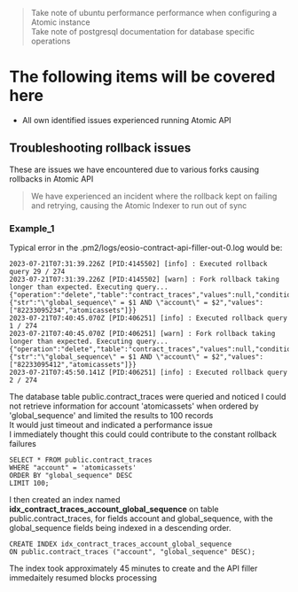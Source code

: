 >Take note of ubuntu performance performance when configuring a Atomic instance <br>
>Take note of postgresql documentation for database specific operations

# The following items will be covered here
- All own identified issues experienced running Atomic API

## Troubleshooting rollback issues 
These are issues we have encountered due to various forks causing rollbacks in Atomic API


> We have experienced an incident where the rollback kept on failing and retrying, causing the Atomic Indexer to run out of sync<br>

### Example_1
Typical error in the .pm2/logs/eosio-contract-api-filler-out-0.log would be:

```
2023-07-21T07:31:39.226Z [PID:4145502] [info] : Executed rollback query 29 / 274 
2023-07-21T07:31:39.226Z [PID:4145502] [warn] : Fork rollback taking longer than expected. Executing query... {"operation":"delete","table":"contract_traces","values":null,"condition":{"str":"\"global_sequence\" = $1 AND \"account\" = $2","values":["82233095234","atomicassets"]}}
2023-07-21T07:40:45.070Z [PID:406251] [info] : Executed rollback query 1 / 274 
2023-07-21T07:40:45.070Z [PID:406251] [warn] : Fork rollback taking longer than expected. Executing query... {"operation":"delete","table":"contract_traces","values":null,"condition":{"str":"\"global_sequence\" = $1 AND \"account\" = $2","values":["82233095412","atomicassets"]}}
2023-07-21T07:45:50.141Z [PID:406251] [info] : Executed rollback query 2 / 274
```

The database table public.contract_traces were queried and noticed I could not retrieve information for account 'atomicassets' when ordered by 'global_sequence' and limited the results to 100 records <br>
It would just timeout and indicated a performance issue <br>
I immediately thought this could could contribute to the constant rollback failures <br>

```
SELECT * FROM public.contract_traces 
WHERE "account" = 'atomicassets'
ORDER BY "global_sequence" DESC
LIMIT 100;
```
I then created an index named **idx_contract_traces_account_global_sequence** on table public.contract_traces, for fields account and global_sequence, with the global_sequence fields being indexed in a descending order.
```
CREATE INDEX idx_contract_traces_account_global_sequence
ON public.contract_traces ("account", "global_sequence" DESC);
```
The index took approximately 45 minutes to create and the API filler immedaitely resumed blocks processing

